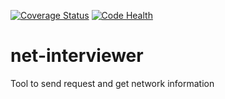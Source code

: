 [![Coverage Status](https://coveralls.io/repos/wtelecom/net-interviewer/badge.svg?branch=master&service=github)](https://coveralls.io/github/wtelecom/net-interviewer?branch=master)
[![Code Health](https://landscape.io/github/wtelecom/net-interviewer/master/landscape.svg?style=flat)](https://landscape.io/github/wtelecom/net-interviewer/master)


# net-interviewer
Tool to send request and get network information
